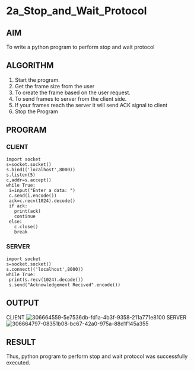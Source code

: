 # 2a_Stop_and_Wait_Protocol
## AIM 
To write a python program to perform stop and wait protocol
## ALGORITHM
1. Start the program.
2. Get the frame size from the user
3. To create the frame based on the user request.
4. To send frames to server from the client side.
5. If your frames reach the server it will send ACK signal to client
6. Stop the Program
## PROGRAM
### CLIENT
```
import socket
s=socket.socket()
s.bind(('localhost',8000))
s.listen(5)
c,addr=s.accept()
while True:
 i=input("Enter a data: ")
 c.send(i.encode())
 ack=c.recv(1024).decode()
 if ack:
   print(ack)
   continue
 else:
   c.close()
   break
```
### SERVER
```
import socket
s=socket.socket()
s.connect(('localhost',8000))
while True:
 print(s.recv(1024).decode())
 s.send("Acknowledgement Recived".encode())
```
## OUTPUT
CLIENT
![306664559-5e7536db-fd1a-4b3f-9358-211a771e8100](https://github.com/Apravinraj/2a_Stop_and_Wait_Protocol/assets/118707879/e1fc3216-2df0-49a9-abe3-5af541115fdf)
SERVER
![306664797-08351b08-bc67-42a0-975a-88d1f145a355](https://github.com/Apravinraj/2a_Stop_and_Wait_Protocol/assets/118707879/32dafd83-730e-4664-8e1a-cc03f9d8d2b5)

## RESULT
Thus, python program to perform stop and wait protocol was successfully executed.
